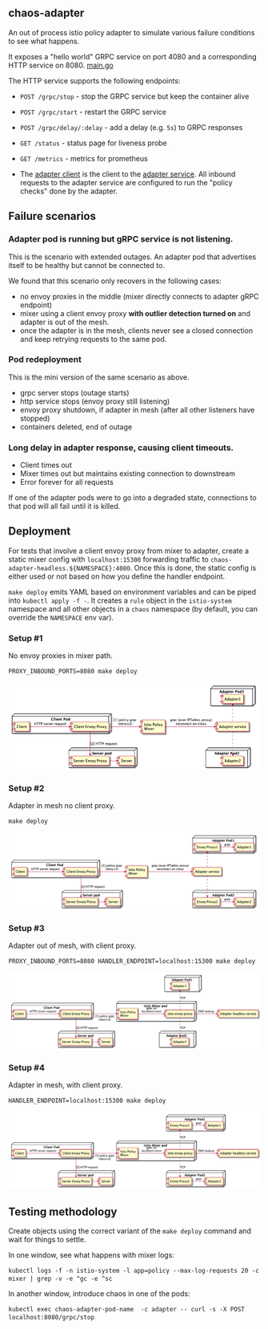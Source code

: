 chaos-adapter
---

An out of process istio policy adapter to simulate various failure conditions to see what happens.

It exposes a "hello world" GRPC service on port 4080 and a corresponding HTTP service on 8080. [main.go](main.go)

The HTTP service supports the following endpoints:

* `POST /grpc/stop` - stop the GRPC service but keep the container alive
* `POST /grpc/start` - restart the GRPC service
* `POST /grpc/delay/:delay` - add a delay (e.g. `5s`) to GRPC responses
* `GET /status` - status page for liveness probe
* `GET /metrics` - metrics for prometheus

* The [adapter client](cmd/frontend/main.go) is the client to the [adapter service](cmd/backend/main.go). All inbound
requests to the adapter service are configured to run the "policy checks" done by the adapter.

Failure scenarios
---

### Adapter pod is running but gRPC service is not listening.

This is the scenario with extended outages. An adapter pod that advertises itself to be healthy but cannot be connected to.

We found that this scenario only recovers in the following cases:

* no envoy proxies in the middle (mixer directly connects to adapter gRPC endpoint)
* mixer using a client envoy proxy **with outlier detection turned on** and adapter is out of the mesh.
* once the adapter is in the mesh, clients never see a closed connection and keep retrying requests to the same pod.

### Pod redeployment

This is the mini version of the same scenario as above. 

* grpc server stops (outage starts)
* http service stops (envoy proxy still listening)
* envoy proxy shutdown, if adapter in mesh (after all other listeners have stopped)
* containers deleted, end of outage

### Long delay in adapter response, causing client timeouts.

* Client times out 
* Mixer times out but maintains existing connection to downstream
* Error forever for all requests

If one of the adapter pods were to go into a degraded state, connections to that pod will all fail until it is killed.

Deployment
---

For tests that involve a client envoy proxy from mixer to adapter, create a static mixer config with `localhost:15300` 
forwarding traffic to `chaos-adapter-headless.${NAMESPACE}:4080`. Once this is done, the static config is either used 
or not based on how you define the handler endpoint.

`make deploy` emits YAML based on environment variables and can be piped into `kubectl apply -f -`. It creates a
`rule` object in the `istio-system` namespace and all other objects in a `chaos` namespace (by default, you can
override the `NAMESPACE` env var).

### Setup #1

No envoy proxies in mixer path.

```
PROXY_INBOUND_PORTS=8080 make deploy
```

![setup 1](diagrams/chaos-setup1.png)

### Setup #2

Adapter in mesh no client proxy.

```
make deploy
```

![setup 2](diagrams/chaos-setup2.png)

### Setup #3

Adapter out of mesh, with client proxy.

```
PROXY_INBOUND_PORTS=8080 HANDLER_ENDPOINT=localhost:15300 make deploy
```

![setup 3](diagrams/chaos-setup3.png)

### Setup #4

Adapter in mesh, with client proxy.

```
HANDLER_ENDPOINT=localhost:15300 make deploy
```

![setup 4](diagrams/chaos-setup4.png)

Testing methodology
---

Create objects using the correct variant of the `make deploy` command and wait for things to settle.

In one window, see what happens with mixer logs:

```
kubectl logs -f -n istio-system -l app=policy --max-log-requests 20 -c mixer | grep -v -e ^gc -e ^sc
```

In another window, introduce chaos in one of the pods:

```
kubectl exec chaos-adapter-pod-name  -c adapter -- curl -s -X POST localhost:8080/grpc/stop
```
